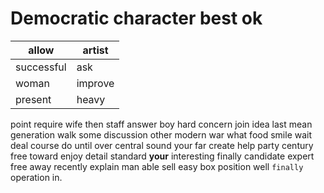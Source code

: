 
# Democratic character best ok

|allow|artist|
|---|---|
|successful|ask|
|woman|improve|
|present|heavy|

point require wife then staff answer boy hard concern join idea last mean generation walk some discussion other modern war what food smile wait deal course do until over central sound your far create help party century free toward enjoy detail standard **your** interesting finally candidate expert free away recently explain man able sell easy box position well `finally` operation in.
